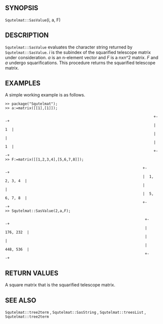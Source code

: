 ## SYNOPSIS

`Squtelmat::SasValue`(i, a, F)

## DESCRIPTION

`Squtelmat::SasValue` evaluates the character string returned by `Squtelmat::SasValue`.
_i_ is the subindex of the squarified telescope matrix under consideration. _a_ is an
n-element vector and _F_ is a nxn^2 matrix. _F_ and _a_ undergo squarifications.
This procedure returns the squarified telescope matrix.  
 
## EXAMPLES

A simple working example is as follows.

    >> package("Squtelmat");
    >> a:=matrix([[1],[1]]);

                                                                        +-   -+
                                                                        |  1  |
                                                                        |     |
                                                                        |  1  |
                                                                        +-   -+
    >> F:=matrix([[1,2,3,4],[5,6,7,8]]);

                                                                   +-            -+
                                                                   |  1, 2, 3, 4  |
                                                                   |              |
                                                                   |  5, 6, 7, 8  |
                                                                   +-            -+
    >> Squtelmat::SasValue(2,a,F);

                                                                    +-          -+
                                                                    |  176, 232  |
                                                                    |            |
                                                                    |  448, 536  |
                                                                    +-          -+




## RETURN VALUES

A square matrix that is the squarified telescope matrix.

## SEE ALSO

`Squtelmat::tree2term` , `Squtelmat::SasString` , `Squtelmat::treesList` , `Squtelmat::tree2term`  
